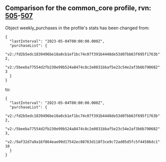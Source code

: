 ## Comparison for the common_core profile, rvn: [505](https://github.com/PRO100KatYT/FortniteProfileRevisions/tree/main/profiles/common_core/505%20common_core.json)-[507](https://github.com/PRO100KatYT/FortniteProfileRevisions/tree/main/profiles/common_core/507%20common_core.json)

Object weekly_purchases in the profile's stats has been changed from:

```
{
  "lastInterval": "2023-05-04T00:00:00.000Z",
  "purchaseList": {
    "v2:/fd2b5edc1839496be18a0cb1ef1bc74c07f391b4448de53d07bb63f695f1763b": 2,
    "v2:/5beeba77554d2fb230e99b524a8474c8c2e0831bbaf5e23c54e2af3b6b790682": 3
  }
}
```

to:

```
{
  "lastInterval": "2023-05-04T00:00:00.000Z",
  "purchaseList": {
    "v2:/fd2b5edc1839496be18a0cb1ef1bc74c07f391b4448de53d07bb63f695f1763b": 2,
    "v2:/5beeba77554d2fb230e99b524a8474c8c2e0831bbaf5e23c54e2af3b6b790682": 3,
    "v2:/9af32d7a9a16f864eae99d17542ec08763d118f3ce9c72ad05d5fc5f44586dc1": 10
  }
}
```

<br><br>
